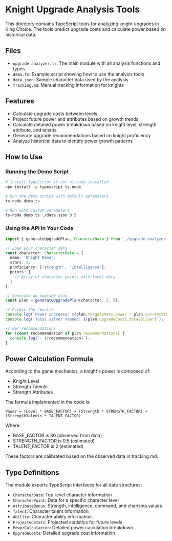 # Knight Upgrade Analysis Tools

This directory contains TypeScript tools for analyzing knight upgrades in King Choice. The tools predict upgrade costs and calculate power based on historical data.

## Files

- `upgrade-analyzer.ts`: The main module with all analysis functions and types
- `demo.ts`: Example script showing how to use the analysis tools
- `data.json`: Sample character data used by the analysis
- `tracking.md`: Manual tracking information for knights

## Features

- Calculate upgrade costs between levels
- Project future power and attributes based on growth trends
- Calculate detailed power breakdown based on knight level, strength attribute, and talents
- Generate upgrade recommendations based on knight proficiency
- Analyze historical data to identify power growth patterns

## How to Use

### Running the Demo Script

```bash
# Install TypeScript if not already installed
npm install -g typescript ts-node

# Run the demo script with default parameters
ts-node demo.ts

# Run with custom parameters
ts-node demo.ts ./data.json 3 5
```

### Using the API in Your Code

```typescript
import { generateUpgradePlan, CharacterData } from './upgrade-analyzer';

// Load your character data
const character: CharacterData = {
  name: 'Knight Name',
  stars: 3,
  proficiency: ['strength', 'intelligence'],
  points: [
    // Array of character points with level data
  ]
};

// Generate an upgrade plan
const plan = generateUpgradePlan(character, 3, 5);

// Access the results
console.log(`Power increase: ${plan.targetStats.power - plan.currentStats.power}`);
console.log(`Total silver needed: ${plan.upgradeCosts.totalSilver}`);

// Get recommendations
for (const recommendation of plan.recommendations) {
  console.log(`- ${recommendation}`);
}
```

## Power Calculation Formula

According to the game mechanics, a knight's power is composed of:
- Knight Level
- Strength Talents
- Strength Attributes

The formula implemented in the code is:
```
Power = (Level * BASE_FACTOR) + (Strength * STRENGTH_FACTOR) + (StrengthTalents * TALENT_FACTOR)
```

Where:
- BASE_FACTOR is 80 (observed from data)
- STRENGTH_FACTOR is 0.5 (estimated)
- TALENT_FACTOR is 2 (estimated)

These factors are calibrated based on the observed data in tracking.md.

## Type Definitions

The module exports TypeScript interfaces for all data structures:

- `CharacterData`: Top-level character information
- `CharacterPoint`: Data for a specific character level
- `AttributeBonus`: Strength, intelligence, command, and charisma values
- `Talent`: Character talent information
- `Ability`: Character ability information
- `ProjectedStats`: Projected statistics for future levels
- `PowerCalculation`: Detailed power calculation breakdown
- `UpgradeCosts`: Detailed upgrade cost information